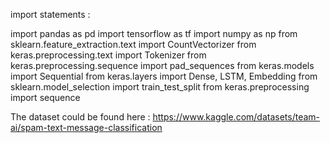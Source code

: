 import statements : 

import pandas as pd
import tensorflow as tf
import numpy as np
from sklearn.feature_extraction.text import CountVectorizer
from keras.preprocessing.text import Tokenizer
from keras.preprocessing.sequence import pad_sequences
from keras.models import Sequential
from keras.layers import Dense, LSTM, Embedding
from sklearn.model_selection import train_test_split
from keras.preprocessing import sequence


The dataset could be found here : https://www.kaggle.com/datasets/team-ai/spam-text-message-classification
